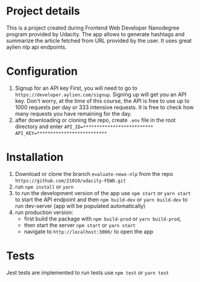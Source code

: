 # Project details
This is a project created during Frontend Web Developer Nanodegree program provided by Udacity.
The app allows to generate hashtags and summarize the article fetched from URL provided by the user.
It uses great aylien nlp api endpoints.

# Configuration
1. Signup for an API key
First, you will need to go to `https://developer.aylien.com/signup`. Signing up will get you an API key. Don't worry, at the time of this course, the API is free to use up to 1000 requests per day or 333 intensive requests. It is free to check how many requests you have remaining for the day.
2. after downloading or cloning the repo, create `.env` file in the root directory and enter
   `API_ID=**************************`
   `API_KEY=**************************`

# Installation
1. Download or clone the branch `evaluate-news-nlp` from the repo `https://github.com/21010/udacity-FEWD.git`
2. run `npm install` or `yarn`
3. to run the development version of the app use `npm start` or `yarn start` to start the API endpoint and then `npm build-dev` or `yarn build-dev` to run dev-server (app will be populated automatically)
4. run production version: 
   - first build the package with `npm build-prod` or `yarn build-prod`, 
   - then start the server `npm start` or `yarn start` 
   - navigate to `http://localhost:3000/` to open the app

# Tests
Jest tests are implemented to run tests use `npm test` or `yarn test`